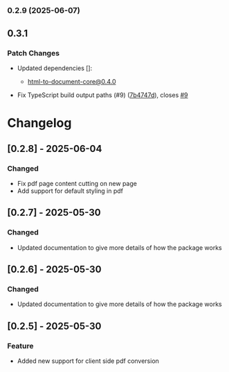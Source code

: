 ## <small>0.2.9 (2025-06-07)</small>

## 0.3.1

### Patch Changes

- Updated dependencies []:
  - html-to-document-core@0.4.0

- Fix TypeScript build output paths (#9) ([7b4747d](https://github.com/ChipiKaf/html-to-document/commit/7b4747d)), closes [#9](https://github.com/ChipiKaf/html-to-document/issues/9)

# Changelog

## [0.2.8] - 2025-06-04

### Changed

- Fix pdf page content cutting on new page
- Add support for default styling in pdf

## [0.2.7] - 2025-05-30

### Changed

- Updated documentation to give more details of how the package works

## [0.2.6] - 2025-05-30

### Changed

- Updated documentation to give more details of how the package works

## [0.2.5] - 2025-05-30

### Feature

- Added new support for client side pdf conversion
